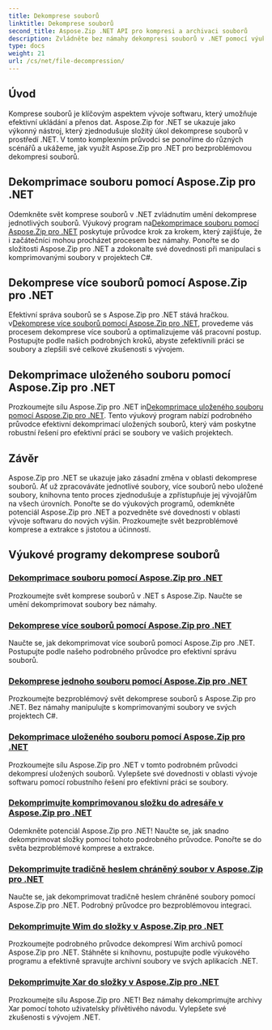 ```yaml
---
title: Dekomprese souborů
linktitle: Dekomprese souborů
second_title: Aspose.Zip .NET API pro kompresi a archivaci souborů
description: Zvládněte bez námahy dekompresi souborů v .NET pomocí výukových programů Aspose.Zip pro .NET. Naučte se efektivně zacházet s komprimovanými soubory pomocí podrobných průvodců.
type: docs
weight: 21
url: /cs/net/file-decompression/
---
```



## Úvod

Komprese souborů je klíčovým aspektem vývoje softwaru, který umožňuje efektivní ukládání a přenos dat. Aspose.Zip for .NET se ukazuje jako výkonný nástroj, který zjednodušuje složitý úkol dekomprese souborů v prostředí .NET. V tomto komplexním průvodci se ponoříme do různých scénářů a ukážeme, jak využít Aspose.Zip pro .NET pro bezproblémovou dekompresi souborů.

## Dekomprimace souboru pomocí Aspose.Zip pro .NET

Odemkněte svět komprese souborů v .NET zvládnutím umění dekomprese jednotlivých souborů. Výukový program na[Dekomprimace souboru pomocí Aspose.Zip pro .NET](./decompress-file/) poskytuje průvodce krok za krokem, který zajišťuje, že i začátečníci mohou procházet procesem bez námahy. Ponořte se do složitosti Aspose.Zip pro .NET a zdokonalte své dovednosti při manipulaci s komprimovanými soubory v projektech C#.

## Dekomprese více souborů pomocí Aspose.Zip pro .NET

 Efektivní správa souborů se s Aspose.Zip pro .NET stává hračkou. v[Dekomprese více souborů pomocí Aspose.Zip pro .NET](./decompress-multiple-files/), provedeme vás procesem dekomprese více souborů a optimalizujeme váš pracovní postup. Postupujte podle našich podrobných kroků, abyste zefektivnili práci se soubory a zlepšili své celkové zkušenosti s vývojem.

## Dekomprimace uloženého souboru pomocí Aspose.Zip pro .NET

 Prozkoumejte sílu Aspose.Zip pro .NET in[Dekomprimace uloženého souboru pomocí Aspose.Zip pro .NET](./decompress-stored-file/). Tento výukový program nabízí podrobného průvodce efektivní dekomprimací uložených souborů, který vám poskytne robustní řešení pro efektivní práci se soubory ve vašich projektech.

## Závěr

Aspose.Zip pro .NET se ukazuje jako zásadní změna v oblasti dekomprese souborů. Ať už zpracováváte jednotlivé soubory, více souborů nebo uložené soubory, knihovna tento proces zjednodušuje a zpřístupňuje jej vývojářům na všech úrovních. Ponořte se do výukových programů, odemkněte potenciál Aspose.Zip pro .NET a pozvedněte své dovednosti v oblasti vývoje softwaru do nových výšin. Prozkoumejte svět bezproblémové komprese a extrakce s jistotou a účinností.
## Výukové programy dekomprese souborů
### [Dekomprimace souboru pomocí Aspose.Zip pro .NET](./decompress-file/)
Prozkoumejte svět komprese souborů v .NET s Aspose.Zip. Naučte se umění dekomprimovat soubory bez námahy.
### [Dekomprese více souborů pomocí Aspose.Zip pro .NET](./decompress-multiple-files/)
Naučte se, jak dekomprimovat více souborů pomocí Aspose.Zip pro .NET. Postupujte podle našeho podrobného průvodce pro efektivní správu souborů.
### [Dekomprese jednoho souboru pomocí Aspose.Zip pro .NET](./decompress-single-file/)
Prozkoumejte bezproblémový svět dekomprese souborů s Aspose.Zip pro .NET. Bez námahy manipulujte s komprimovanými soubory ve svých projektech C#.
### [Dekomprimace uloženého souboru pomocí Aspose.Zip pro .NET](./decompress-stored-file/)
Prozkoumejte sílu Aspose.Zip pro .NET v tomto podrobném průvodci dekompresí uložených souborů. Vylepšete své dovednosti v oblasti vývoje softwaru pomocí robustního řešení pro efektivní práci se soubory.
### [Dekomprimujte komprimovanou složku do adresáře v Aspose.Zip pro .NET](./decompress-compressed-folder-directory/)
Odemkněte potenciál Aspose.Zip pro .NET! Naučte se, jak snadno dekomprimovat složky pomocí tohoto podrobného průvodce. Ponořte se do světa bezproblémové komprese a extrakce.
### [Dekomprimujte tradičně heslem chráněný soubor v Aspose.Zip pro .NET](./decompress-traditionally-password-protected-file/)
Naučte se, jak dekomprimovat tradičně heslem chráněné soubory pomocí Aspose.Zip pro .NET. Podrobný průvodce pro bezproblémovou integraci.
### [Dekomprimujte Wim do složky v Aspose.Zip pro .NET](./decompress-wim-folder/)
Prozkoumejte podrobného průvodce dekompresí Wim archivů pomocí Aspose.Zip pro .NET. Stáhněte si knihovnu, postupujte podle výukového programu a efektivně spravujte archivní soubory ve svých aplikacích .NET.
### [Dekomprimujte Xar do složky v Aspose.Zip pro .NET](./decompress-xar-folder/)
Prozkoumejte sílu Aspose.Zip pro .NET! Bez námahy dekomprimujte archivy Xar pomocí tohoto uživatelsky přívětivého návodu. Vylepšete své zkušenosti s vývojem .NET.